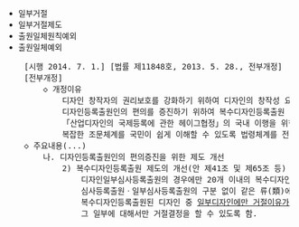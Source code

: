 - 일부거절
- 일부거절제도
- 출원일체원칙예외
- 출원일체예외


<pre>
    [시행 2014. 7. 1.] [법률 제11848호, 2013. 5. 28., 전부개정] 【제정·개정이유】
    [전부개정]
        ◇ 개정이유
            디자인 창작자의 권리보호를 강화하기 위하여 디자인의 창작성 요건을 강화하고, 
            디자인등록출원인의 편의를 증진하기 위하여 복수디자인등록출원 제도 등을 개선하며, 
            「산업디자인의 국제등록에 관한 헤이그협정」의 국내 이행을 위한 절차와 특례를 정하는 한편, 
            복잡한 조문체계를 국민이 쉽게 이해할 수 있도록 법령체계를 전반적으로 개편하려는 것임.
    ◇ 주요내용(...)
        나. 디자인등록출원인의 편의증진을 위한 제도 개선
            2) 복수디자인등록출원 제도의 개선(안 제41조 및 제65조 등)
                디자인일부심사등록출원의 경우에만 20개 이내의 복수디자인등록출원이 허용되는 복수디자인등록출원 제도를 개선하여 
                심사등록출원ㆍ일부심사등록출원의 구분 없이 같은 류(類)에 속하는 물품은 100개까지 복수디자인등록출원이 가능하도록 하고, 
                복수디자인등록출원된 디자인 중 <u>일부디자인에만 거절이유가 있는 경우</u>에는 
                그 일부에 대해서만 거절결정을 할 수 있도록 함.
</pre>

